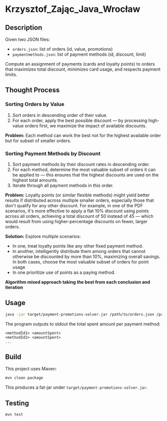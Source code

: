 # Krzysztof_Zając_Java_Wrocław

## Description
Given two JSON files:
- `orders.json`: list of orders (id, value, promotions)
- `paymentmethods.json`: list of payment methods (id, discount, limit)

Compute an assignment of payments (cards and loyalty points) to orders that maximizes total discount, minimizes card usage, and respects payment limits.

## Thought Process

### Sorting Orders by Value

1. Sort orders in descending order of their value.
2. For each order, apply the best possible discount — by processing high-value orders first, we maximize the impact of available discounts.

**Problem:**
Each method can work the best not for the highest available order but for subset of smaller orders.

### Sorting Payment Methods by Discount

1. Sort payment methods by their discount rates in descending order.
2. For each method, determine the most valuable subset of orders it can be applied to — this ensures that the highest discounts are used on the highest total amounts.
3. Iterate through all payment methods in this order.

**Problem:**
Loyalty points (or similar flexible methods) might yield better results if distributed across multiple smaller orders, especially those that don't qualify for any other discount.
For example, in one of the PDF scenarios, it's more effective to apply a flat 10% discount using points across all orders, achieving a total discount of 50 instead of 45 — which would result from using higher-percentage discounts on fewer, larger orders.

**Solution:**
Explore multiple scenarios:

* In one, treat loyalty points like any other fixed payment method.
* In another, intelligently distribute them among orders that cannot otherwise be discounted by more than 10%, maximizing overall savings.
  In both cases, choose the most valuable subset of orders for point usage
* In one prioritize use of points as a paying method.

**Algorithm mixed approach taking the best from each conclusion and iteration**
## Usage
```bash
java -jar target/payment-promotions-solver.jar /path/to/orders.json /path/to/paymentmethods.json
```

The program outputs to stdout the total spent amount per payment method:
```
<methodId1> <amountSpent>
<methodId2> <amountSpent>
...
```

## Build
This project uses Maven:
```bash
mvn clean package
```
This produces a fat-jar under `target/payment-promotions-solver.jar`.

## Testing
```bash
mvn test
```